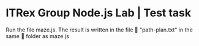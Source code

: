 # ITRex Group Node.js Lab | Test task
Run the file maze.js. The result is written in the file :page_with_curl: "path-plan.txt" in the same :file_folder: folder as maze.js
